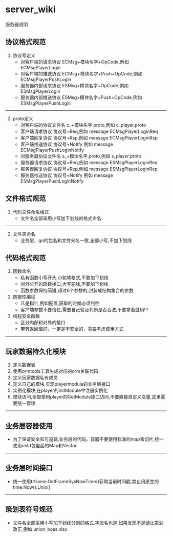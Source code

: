 # server_wiki

服务器说明

## 协议格式规范
1. 协议号定义
    - 对客户端的请求协议 ECMsg+模块名字+OpCode,例如ECMsgPlayerLogin
    - 对客户端的推送协议 ECMsg+模块名字+Push+OpCode,例如
    ECMsgPlayerPushLogin
    - 服务器内部请求协议 ESMsg+模块名字+OpCode,例如ESMsgPlayerLogin
    - 服务器内部推送协议 ESMsg+模块名字+Push+OpCode,例如ESMsgPlayerPushLogin
---
2. proto定义
    - 对客户端的协议文件名 c_+模块名字.proto,例如 c_player.proto
    - 客户端请求协议 协议号+Req,例如 message ECMsgPlayerLoginReq
    - 客户端回复协议 协议号+Rsp,例如 message ECMsgPlayerLoginRsp
    - 客户端推送协议 协议号+Notify 例如 message ECMsgPlayerPushLoginNotify
    - 对服务器协议文件名 s_+模块名字.proto,例如 s_player.proto
    - 服务器请求协议 协议号+Req,例如 message ESMsgPlayerLoginReq
    - 服务器回复协议 协议号+Rep,例如 message ESMsgPlayerLoginRep
    - 服务器推送协议 协议号+Notify 例如 message ESMsgPlayerPushLoginNotify

## 文件格式规范
1. 代码文件命名格式
    - 文件名全部采用小写加下划线的格式命名
---
2. 文件夹命名
    - 业务层，go的包名和文件夹名一致,全部小写,不加下划线

## 代码格式规范
1. 函数命名
    - 私有函数小写开头,小驼峰格式,不要加下划线
    - 对外公开的函数接口,大写驼峰,不要加下划线
    - 函数参数保持简短,超过6个参数的,封装成结构集合的参数
2. 防御性编程
    - 凡是指针,例如配置,获取的时候必须判空
    - 客户端参数不要信任,需要自己验证判断是否合法,不要拿着就用!!!
3. 线程安全函数
    - 区分内部和对外的接口
    - 带有返回值的，一定是不安全的，需要考虑使用方式
---

## 玩家数据持久化模块
1. 定义数据表
2. 使用ormtools工具生成对应的orm关联代码
3. 定义玩家数据私有成员
4. 定义自己的模块,实现playermodule的业务层接口
5. 实例化模块,在player的InitModule中注册实例化
6. 模块访问,全部使用player的GetModule接口访问,不要直接自定义变量,这里需要统一管理

---
## 业务层容器使用
- 为了保证安全和可追踪,业务层的代码，容器不要使用标准的map和切片,统一使用ustd包里面的Map和Vector

---
## 业务层时间接口
- 统一使用trframe.GetFrameSysNowTime()获取当前时间戳,禁止用原生的time.Now().Unix()

---
## 策划表符号规范
- 文件名全部采用小写加下划线分割的格式,字段名也是,如果发现不是请让策划改正,例如 union_boss.xlsx